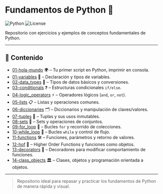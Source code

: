# Fundamentos de Python 🐍

![Python](https://img.shields.io/badge/Python-3.11-blue?style=for-the-badge&logo=python&logoColor=white)
![License](https://img.shields.io/badge/License-MIT-green?style=for-the-badge)

Repositorio con ejercicios y ejemplos de conceptos fundamentales de Python.

---

## 📂 Contenido

- [01-hola-mundo](01-hola-mundo/hello_word.py) 🌍 – Tu primer script en Python, imprimir en consola.  
- [01-variables](01-variables.py) 📝 – Declaración y tipos de variables.  
- [02-data_types](02-data_types.py) 🔢 – Tipos de datos básicos y conversiones.  
- [03-conditionals](03-conditionals.py) ❓ – Estructuras condicionales `if/else`.  
- [04-logic_operators](04-logic_operators.py) ⚡ – Operadores lógicos (`and`, `or`, `not`).  
- [05-lists](05-lists.py) 📋 – Listas y operaciones comunes.  
- [06-diccionaries](06-diccionaries.py) 🗂️ – Diccionarios y manipulación de claves/valores.  
- [07-tuples](07-tuples.py) 🔗 – Tuplas y sus usos inmutables.  
- [08-sets](08-sets.py) 🧩 – Sets y operaciones de conjuntos.  
- [09-for_loop](09-for_loop.py) 🔄 – Bucles `for` y recorrido de colecciones.  
- [10-while_loop](10-while_loop.py) 🔁 – Bucles `while` y control de flujo.  
- [11-functions](11-functions.py) 🛠️ – Funciones, parámetros y retorno de valores.  
- [12-hof](12-hof.py) 🎯 – Higher Order Functions y funciones como objetos.  
- [13-decorators](13-decorators.py) 🧵 – Decoradores para modificar comportamiento de funciones.  
- [14-class_objects](14-class_objects.py) 🏛️ – Clases, objetos y programación orientada a objetos.

---

> Repositorio ideal para repasar y practicar los fundamentos de Python de manera rápida y visual.
